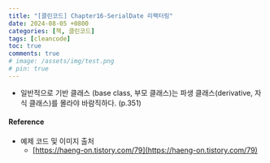```yaml
---
title: "[클린코드] Chapter16-SerialDate 리팩터링"
date: 2024-08-05 +0800
categories: [책, 클린코드]
tags: [cleancode]
toc: true
comments: true
# image: /assets/img/test.png
# pin: true
---
```


- 일반적으로 기반 클래스 (base class, 부모 클래스)는 파생 클래스(derivative, 자식 클래스)를 몰라야 바람직하다. (p.351)

#### Reference
- 예제 코드 및 이미지 출처
  - [https://haeng-on.tistory.com/79](https://haeng-on.tistory.com/79)
